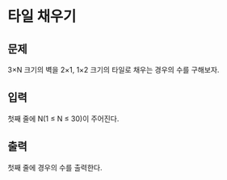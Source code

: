 # 타일 채우기

## 문제

3×N 크기의 벽을 2×1, 1×2 크기의 타일로 채우는 경우의 수를 구해보자.

## 입력

첫째 줄에 N(1 ≤ N ≤ 30)이 주어진다.

## 출력

첫째 줄에 경우의 수를 출력한다.
